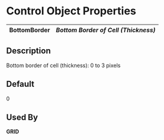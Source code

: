 # Control Object Properties

**BottomBorder** |  **_Bottom Border of Cell (Thickness)_**  
---|---  
  
## Description

Bottom border of cell (thickness): 0 to 3 pixels

## Default

0

## Used By

**GRID**
